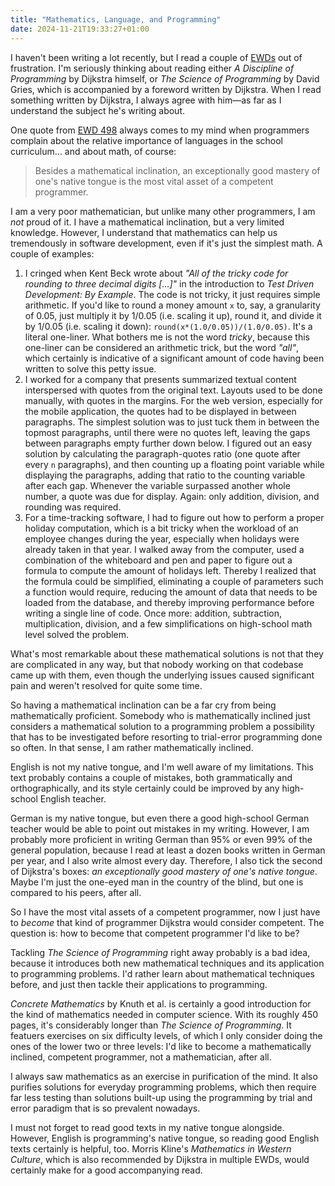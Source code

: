 ```yaml
---
title: "Mathematics, Language, and Programming"
date: 2024-11-21T19:33:27+01:00
---
```


I haven't been writing a lot recently, but I read a couple of
[EWDs](https://www.cs.utexas.edu/~EWD/) out of frustration. I'm seriously
thinking about reading either _A Discipline of Programming_ by Dijkstra himself,
or _The Science of Programming_ by David Gries, which is accompanied by a
foreword written by Dijkstra. When I read something written by Dijkstra, I
always agree with him—as far as I understand the subject he's writing about.

One quote from [EWD
498](https://www.cs.utexas.edu/~EWD/transcriptions/EWD04xx/EWD498.html) always
comes to my mind when programmers complain about the relative importance of
languages in the school curriculum… and about math, of course:

> Besides a mathematical inclination, an exceptionally good mastery of one's
> native tongue is the most vital asset of a competent programmer.

I am a very poor mathematician, but unlike many other programmers, I am _not_
proud of it. I have a mathematical inclination, but a very limited knowledge.
However, I understand that mathematics can help us tremendously in software
development, even if it's just the simplest math. A couple of examples:

1. I cringed when Kent Beck wrote about _"All of the tricky code for rounding to
   three decimal digits […]"_ in the introduction to _Test Driven Development:
   By Example_. The code is not tricky, it just requires simple arithmetic. If
   you'd like to round a money amount `x` to, say, a granularity of 0.05, just
   multiply it by 1/0.05 (i.e. scaling it up), round it, and divide it by 1/0.05
   (i.e. scaling it down): `round(x*(1.0/0.05))/(1.0/0.05)`.  It's a literal
   one-liner. What bothers me is not the word _tricky_, because this one-liner
   can be considered an arithmetic trick, but the word _"all"_, which certainly
   is indicative of a significant amount of code having been written to solve
   this petty issue.
2. I worked for a company that presents summarized textual content interspersed
   with quotes from the original text. Layouts used to be done manually, with
   quotes in the margins. For the web version, especially for the mobile
   application, the quotes had to be displayed in between paragraphs. The
   simplest solution was to just tuck them in between the topmost paragraphs,
   until there were no quotes left, leaving the gaps between paragraphs empty
   further down below. I figured out an easy solution by calculating the
   paragraph-quotes ratio (one quote after every `n` paragraphs), and then
   counting up a floating point variable while displaying the paragraphs, adding
   that ratio to the counting variable after each gap. Whenever the variable
   surpassed another whole number, a quote was due for display. Again: only
   addition, division, and rounding was required.
3. For a time-tracking software, I had to figure out how to perform a proper
   holiday computation, which is a bit tricky when the workload of an employee
   changes during the year, especially when holidays were already taken in that
   year. I walked away from the computer, used a combination of the whiteboard
   and pen and paper to figure out a formula to compute the amount of holidays
   left. Thereby I realized that the formula could be simplified, eliminating a
   couple of parameters such a function would require, reducing the amount of
   data that needs to be loaded from the database, and thereby improving
   performance before writing a single line of code. Once more: addition,
   subtraction, multiplication, division, and a few simplifications on
   high-school math level solved the problem.

What's most remarkable about these mathematical solutions is not that they are
complicated in any way, but that nobody working on that codebase came up with
them, even though the underlying issues caused significant pain and weren't
resolved for quite some time.

So having a mathematical inclination can be a far cry from being mathematically
proficient. Somebody who is mathematically inclined just considers a
mathematical solution to a programming problem a possibility that has to be
investigated before resorting to trial-error programming done so often. In that
sense, I am rather mathematically inclined.

English is not my native tongue, and I'm well aware of my limitations. This text
probably contains a couple of mistakes, both grammatically and orthographically,
and its style certainly could be improved by any high-school English teacher.

German is my native tongue, but even there a good high-school German teacher
would be able to point out mistakes in my writing. However, I am probably more
proficient in writing German than 95% or even 99% of the general population,
because I read at least a dozen books written in German per year, and I also
write almost every day. Therefore, I also tick the second of Dijkstra's boxes:
_an exceptionally good mastery of one's native tongue_. Maybe I'm just the
one-eyed man in the country of the blind, but one is compared to his peers,
after all.

So I have the most vital assets of a competent programmer, now I just have to
_become_ that kind of programmer Dijkstra would consider competent. The question
is: how to become that competent programmer I'd like to be?

Tackling _The Science of Programming_ right away probably is a bad idea, because
it introduces both new mathematical techniques and its application to
programming problems. I'd rather learn about mathematical techniques before, and
just then tackle their applications to programming.

_Concrete Mathematics_ by Knuth et al. is certainly a good introduction for the
kind of mathematics needed in computer science. With its roughly 450 pages, it's
considerably longer than _The Science of Programming_. It featuers exercises on
six difficulty levels, of which I only consider doing the ones of the lower two
or three levels: I'd like to become a mathematically inclined, competent
programmer, not a mathematician, after all.

I always saw mathematics as an exercise in purification of the mind. It also
purifies solutions for everyday programming problems, which then require far
less testing than solutions built-up using the programming by trial and error
paradigm that is so prevalent nowadays.

I must not forget to read good texts in my native tongue alongside. However,
English is programming's native tongue, so reading good English texts certainly
is helpful, too. Morris Kline's _Mathematics in Western Culture_, which is also
recommended by Dijkstra in multiple EWDs, would certainly make for a good
accompanying read.

